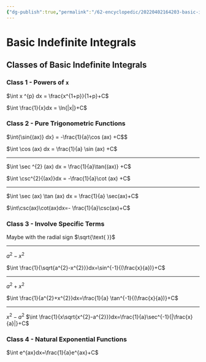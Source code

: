 ```yaml
---
{"dg-publish":true,"permalink":"/62-encyclopedic/20220402164203-basic-indefinite-integrals/","dgHomeLink":true,"dgPassFrontmatter":false}
---
```



# Basic Indefinite Integrals

## Classes of Basic Indefinite Integrals

### Class 1 - Powers of `x`

$\int x ^{p} dx = \frac{x^{1+p}}{1+p}+C$

$\int \frac{1}{x}dx = \ln{|x|}+C$

### Class 2 - Pure Trigonometric Functions

$\int{\sin{(ax)} dx} = -\frac{1}{a}\cos (ax) +C$$

$\int \cos (ax) dx = \frac{1}{a} \sin (ax) +C$

---

$\int \sec ^{2} (ax) dx = \frac{1}{a}\tan{(ax)} +C$

$\int \csc^{2}{(ax)}dx = -\frac{1}{a}\cot (ax) +C$

---

$\int \sec (ax) \tan (ax) dx = \frac{1}{a} \sec(ax)+C$

$\int\csc(ax)\cot(ax)dx=- \frac{1}{a}\csc(ax)+C$

### Class 3 - Involve Specific Terms

Maybe with the radial sign $\sqrt{\text{  }}$

---

$a^{2}-x^{2}$

$\int \frac{1}{\sqrt{a^{2}-x^{2}}}dx=\sin^{-1}{(\frac{x}{a})}+C$

---

$a^{2}+x^{2}$

$\int \frac{1}{a^{2}+x^{2}}dx=\frac{1}{a} \tan^{-1}{(\frac{x}{a})}+C$

---

$x^{2}-a^{2}$
$\int \frac{1}{x\sqrt{x^{2}-a^{2}}}dx=\frac{1}{a}\sec^{-1}{|\frac{x}{a}|}+C$

### Class 4 - Natural Exponential Functions

$\int e^{ax}dx=\frac{1}{a}e^{ax}+C$
